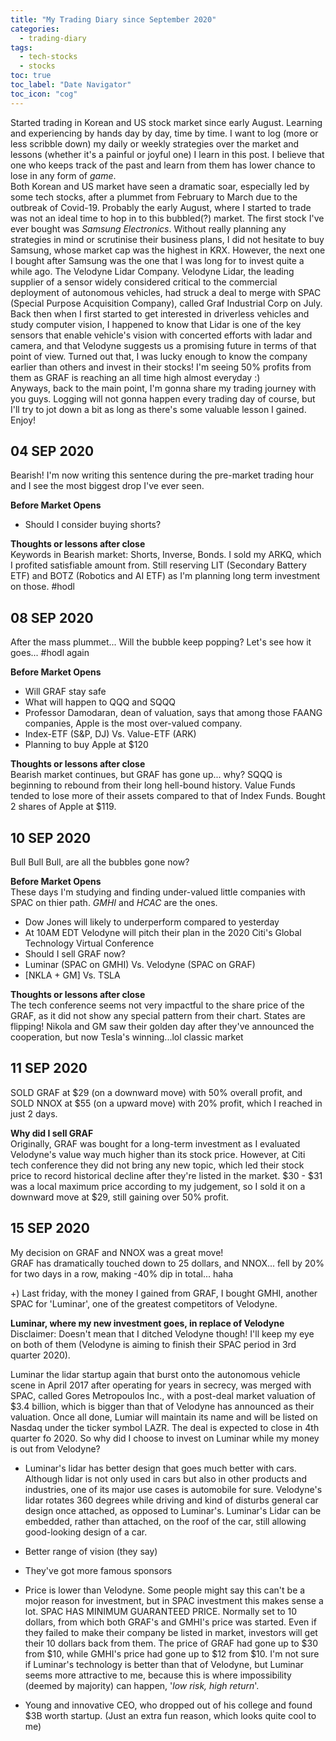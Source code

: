 ```yaml
---
title: "My Trading Diary since September 2020"
categories:
  - trading-diary
tags:
  - tech-stocks
  - stocks
toc: true
toc_label: "Date Navigator"
toc_icon: "cog"
---
```

Started trading in Korean and US stock market since early August. Learning and experiencing by hands day by day, time by time. 
I want to log (more or less scribble down) my daily or weekly strategies over the market and lessons (whether it's a painful or joyful one) I learn in this post.
I believe that one who keeps track of the past and learn from them has lower chance to lose in any form of _game_.  
Both Korean and US market have seen a dramatic soar, especially led by some tech stocks, after a plummet from February to March due to the outbreak of Covid-19.
Probably the early August, where I started to trade was not an ideal time to hop in to this bubbled(?) market.
The first stock I've ever bought was _Samsung Electronics_. 
Without really planning any strategies in mind or scrutinise their business plans, I did not hesitate to buy Samsung, whose market cap was the highest in KRX. 
However, the next one I bought after Samsung was the one that I was long for to invest quite a while ago. The Velodyne Lidar Company.
Velodyne Lidar, the leading supplier of a sensor widely considered critical to the commercial deployment of autonomous vehicles, had struck a deal to merge
with SPAC (Special Purpose Acquisition Company), called Graf Industrial Corp on July. 
Back then when I first started to get interested in driverless vehicles and study computer vision, I happened to know that Lidar is one of the key sensors that enable vehicle's vision with 
concerted efforts with ladar and camera, and that Velodyne suggests us a promising future in terms of that point of view. 
Turned out that, I was lucky enough to know the company earlier than others and invest in their stocks! I'm seeing 50% profits from them as GRAF is reaching an all time high almost everyday :)  
Anyways, back to the main point, I'm gonna share my trading journey with you guys. Logging will not gonna happen every trading day of course, but I'll try to jot down a bit as long as there's some valuable lesson I gained.
Enjoy!

## 04 SEP 2020
Bearish! 
I'm now writing this sentence during the pre-market trading hour and I see the most biggest drop I've ever seen.

**Before Market Opens**  
- Should I consider buying shorts?

**Thoughts or lessons after close**   
Keywords in Bearish market: Shorts, Inverse, Bonds. I sold my ARKQ, which I profited satisfiable amount from. 
Still reserving LIT (Secondary Battery ETF) and BOTZ (Robotics and AI ETF) as I'm planning long term investment on those. #hodl


## 08 SEP 2020
After the mass plummet... Will the bubble keep popping? Let's see how it goes... #hodl again

**Before Market Opens**  
- Will GRAF stay safe
- What will happen to QQQ and SQQQ
- Professor Damodaran, dean of valuation, says that among those FAANG companies, Apple is the most over-valued company.
- Index-ETF (S&P, DJ) Vs. Value-ETF (ARK)
- Planning to buy Apple at $120

**Thoughts or lessons after close**   
Bearish market continues, but GRAF has gone up... why? SQQQ is beginning to rebound from their long hell-bound history.
Value Funds tended to lose more of their assets compared to that of Index Funds. Bought 2 shares of Apple at $119.


## 10 SEP 2020
Bull Bull Bull, are all the bubbles gone now?

**Before Market Opens**  
These days I'm studying and finding under-valued little companies with SPAC on thier path. _GMHI_ and _HCAC_ are the ones.
- Dow Jones will likely to underperform compared to yesterday
- At 10AM EDT Velodyne will pitch their plan in the 2020 Citi's Global Technology Virtual Conference
- Should I sell GRAF now?
- Luminar (SPAC on GMHI) Vs. Velodyne (SPAC on GRAF)
- \[NKLA + GM] Vs. TSLA

**Thoughts or lessons after close**   
The tech conference seems not very impactful to the share price of the GRAF, as it did not show any special pattern from their chart.
States are flipping! Nikola and GM saw their golden day after they've announced the cooperation, but now Tesla's winning...lol classic market

## 11 SEP 2020
SOLD GRAF at \$29 (on a downward move) with 50% overall profit, and  
SOLD NNOX at \$55 (on a upward move) with 20% profit, which I reached in just 2 days.

**Why did I sell GRAF**  
Originally, GRAF was bought for a long-term investment as I evaluated Velodyne's value way much higher than its stock price. 
However, at Citi tech conference they did not bring any new topic, which led their stock price to record historical decline after they're listed in the market.
$30 - $31 was a local maximum price according to my judgement, so I sold it on a downward move at $29, still gaining over 50% profit.


## 15 SEP 2020
My decision on GRAF and NNOX was a great move!   
GRAF has dramatically touched down to 25 dollars, and NNOX... fell by 20% for two days in a row, making -40% dip in total... haha

+\) Last friday, with the money I gained from GRAF, I bought GMHI, another SPAC for 'Luminar', one of the greatest competitors of Velodyne.

**Luminar, where my new investment goes, in replace of Velodyne**   
Disclaimer: Doesn't mean that I ditched Velodyne though! I'll keep my eye on both of them (Velodyne is aiming to finish their SPAC period in 3rd quarter 2020).

Luminar the lidar startup again that burst onto the autonomous vehicle scene in April 2017 after operating for years in secrecy, 
was merged with SPAC, called Gores Metropoulos Inc., with a post-deal market valuation of $3.4 billion, which is bigger than that of Velodyne has announced as their valuation.
Once all done, Lumiar will maintain its name and will be listed on Nasdaq under the ticker symbol LAZR. The deal is expected to close in 4th quarter fo 2020.
So why did I choose to invest on Luminar while my money is out from Velodyne?  

- Luminar's lidar has better design that goes much better with cars. Although lidar is not only used in cars but also in other products and industries, 
one of its major use cases is automobile for sure. Velodyne's lidar rotates 360 degrees while driving and kind of disturbs general car design once attached, as opposed to Luminar's.
Luminar's Lidar can be embedded, rather than attached, on the roof of the car, still allowing good-looking design of a car.

- Better range of vision (they say)
- They've got more famous sponsors

- Price is lower than Velodyne. Some people might say this can't be a mojor reason for investment, but in SPAC investment this makes sense a lot. SPAC HAS MINIMUM GUARANTEED PRICE. 
    Normally set to 10 dollars, from which both GRAF\'s and GMHI\'s price was started. Even if they failed to make their company be listed in market, investors will get their 10 dollars back from them. 
    The price of GRAF had gone up to \$30 from \$10, while GMHI's price had gone up to \$12 from \$10. 
    I'm not sure if Luminar's technology is better than that of Velodyne, but Luminar seems more attractive to me, because this is where impossibility (deemed by majority) can happen, '_low risk, high return_'.

- Young and innovative CEO, who dropped out of his college and found \$3B worth startup. (Just an extra fun reason, which looks quite cool to me)


